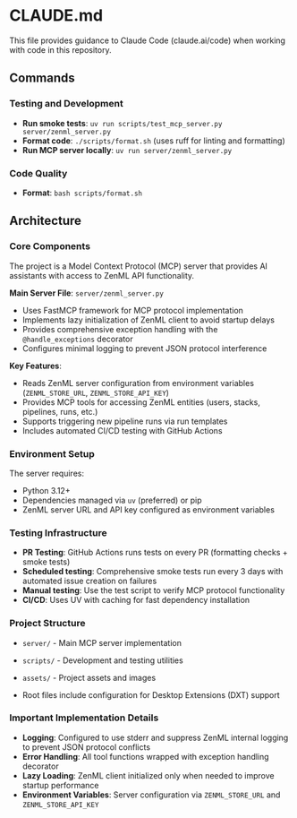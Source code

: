 # CLAUDE.md

This file provides guidance to Claude Code (claude.ai/code) when working with code in this repository.

## Commands

### Testing and Development
- **Run smoke tests**: `uv run scripts/test_mcp_server.py server/zenml_server.py`
- **Format code**: `./scripts/format.sh` (uses ruff for linting and formatting)
- **Run MCP server locally**: `uv run server/zenml_server.py`

### Code Quality
- **Format**: `bash scripts/format.sh`

## Architecture

### Core Components

The project is a Model Context Protocol (MCP) server that provides AI assistants with access to ZenML API functionality.

**Main Server File**: `server/zenml_server.py`
- Uses FastMCP framework for MCP protocol implementation
- Implements lazy initialization of ZenML client to avoid startup delays
- Provides comprehensive exception handling with the `@handle_exceptions` decorator
- Configures minimal logging to prevent JSON protocol interference

**Key Features**:
- Reads ZenML server configuration from environment variables (`ZENML_STORE_URL`, `ZENML_STORE_API_KEY`)
- Provides MCP tools for accessing ZenML entities (users, stacks, pipelines, runs, etc.)
- Supports triggering new pipeline runs via run templates
- Includes automated CI/CD testing with GitHub Actions

### Environment Setup

The server requires:
- Python 3.12+
- Dependencies managed via `uv` (preferred) or pip
- ZenML server URL and API key configured as environment variables

### Testing Infrastructure

- **PR Testing**: GitHub Actions runs tests on every PR (formatting checks + smoke tests)
- **Scheduled testing**: Comprehensive smoke tests run every 3 days with automated issue creation on failures
- **Manual testing**: Use the test script to verify MCP protocol functionality
- **CI/CD**: Uses UV with caching for fast dependency installation

### Project Structure

- `server/` - Main MCP server implementation
- `scripts/` - Development and testing utilities
- `assets/` - Project assets and images

- Root files include configuration for Desktop Extensions (DXT) support

### Important Implementation Details

- **Logging**: Configured to use stderr and suppress ZenML internal logging to prevent JSON protocol conflicts
- **Error Handling**: All tool functions wrapped with exception handling decorator
- **Lazy Loading**: ZenML client initialized only when needed to improve startup performance
- **Environment Variables**: Server configuration via `ZENML_STORE_URL` and
  `ZENML_STORE_API_KEY`
